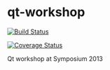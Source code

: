 qt-workshop
===========

[![Build Status](https://travis-ci.org/raphaelmeyer/qt-workshop.png)](https://travis-ci.org/raphaelmeyer/qt-workshop)

[![Coverage Status](https://coveralls.io/repos/raphaelmeyer/qt-workshop/badge.png)](https://coveralls.io/r/raphaelmeyer/qt-workshop)

Qt workshop at Symposium 2013
